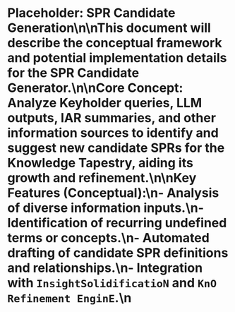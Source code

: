 # Placeholder: SPR Candidate Generation\n\nThis document will describe the conceptual framework and potential implementation details for the **SPR Candidate Generator**.\n\n**Core Concept:** Analyze Keyholder queries, LLM outputs, IAR summaries, and other information sources to identify and suggest new candidate SPRs for the Knowledge Tapestry, aiding its growth and refinement.\n\n**Key Features (Conceptual):**\n- Analysis of diverse information inputs.\n- Identification of recurring undefined terms or concepts.\n- Automated drafting of candidate SPR definitions and relationships.\n- Integration with `InsightSolidificatioN` and `KnO Refinement EnginE`.\n 